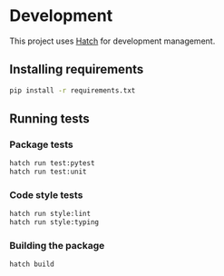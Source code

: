 # Development

This project uses [Hatch](https://hatch.pypa.io/latest/) for development management.

## Installing requirements

```bash
pip install -r requirements.txt
```

## Running tests

### Package tests

```bash
hatch run test:pytest
hatch run test:unit
```

### Code style tests

```bash
hatch run style:lint
hatch run style:typing
```

### Building the package

```bash
hatch build
```
